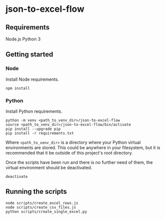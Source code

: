 # json-to-excel-flow

## Requirements

Node.js
Python 3

## Getting started

### Node

Install Node requirements.
```
npm install
```

### Python

Install Python requirements.
```
python -m venv <path_to_venv_dir>/json-to-excel-flow
source <path_to_venv_dir>/json-to-excel-flow/bin/activate
pip install --upgrade pip
pip install -r requirements.txt
```

Where `<path_to_venv_dir>` is a directory where your Python virtual environments are stored. This could be anywhere in your filesystem, but it is recommended that it be outside of this project's root directory.

Once the scripts have been run and there is no further need of them, the virtual environment should be deactivated.

```
deactivate
```

## Running the scripts

```
node scripts/create_excel_rows.js
node scripts/create_csv_files.js
python scripts/create_single_excel.py
```
